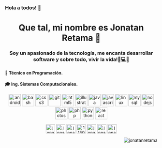 ### Hola a todos! 👋

<h1 align="center">Que tal, mi nombre es Jonatan Retama 🙋</h1>
<h3 align="center">Soy un apasionado de la tecnología, me encanta desarrollar software y sobre todo, vivir la vida!📱💻🔥</h3>
<h4> 📖 Técnico en Programación. </h4>
<h4> 🎓 Ing. Sistemas Computacionales.</h4>

<p align="center"><img src="https://devicons.github.io/devicon/devicon.git/icons/android/android-original-wordmark.svg" alt="android" width="40" height="40"/> <img src="https://www.vectorlogo.zone/logos/gnu_bash/gnu_bash-icon.svg" alt="bash" width="40" height="40"/> <img src="https://devicons.github.io/devicon/devicon.git/icons/css3/css3-original-wordmark.svg" alt="css3" width="40" height="40"/> <img src="https://www.vectorlogo.zone/logos/git-scm/git-scm-icon.svg" alt="git" width="40" height="40"/> <img src="https://devicons.github.io/devicon/devicon.git/icons/html5/html5-original-wordmark.svg" alt="html5" width="40" height="40"/> <img src="https://www.vectorlogo.zone/logos/adobe_illustrator/adobe_illustrator-icon.svg" alt="illustrator" width="40" height="40"/> <img src="https://devicons.github.io/devicon/devicon.git/icons/java/java-original-wordmark.svg" alt="java" width="40" height="40"/> <img src="https://devicons.github.io/devicon/devicon.git/icons/javascript/javascript-original.svg" alt="javascript" width="40" height="40"/> <img src="https://devicons.github.io/devicon/devicon.git/icons/linux/linux-original.svg" alt="linux" width="40" height="40"/> <img src="https://devicons.github.io/devicon/devicon.git/icons/mysql/mysql-original-wordmark.svg" alt="mysql" width="40" height="40"/> <img src="https://devicons.github.io/devicon/devicon.git/icons/nodejs/nodejs-original-wordmark.svg" alt="nodejs" width="40" height="40"/> <img src="https://devicons.github.io/devicon/devicon.git/icons/photoshop/photoshop-plain.svg" alt="photoshop" width="40" height="40"/> <img src="https://devicons.github.io/devicon/devicon.git/icons/php/php-original.svg" alt="php" width="40" height="40"/> <img src="https://devicons.github.io/devicon/devicon.git/icons/python/python-original.svg" alt="python" width="40" height="40"/> <img src="https://devicons.github.io/devicon/devicon.git/icons/react/react-original-wordmark.svg" alt="react" width="40" height="40"/></p>
<!-- <p>&nbsp;<img align="center" src="https://github-readme-stats.vercel.app/api?username=jonatanretama&show_icons=true" alt="jonatanretama" /></p> -->

<p align="center">
<a href="https://codepen.io/jonatanretama" target="_blank"><img align="center" src="https://cdn.jsdelivr.net/npm/simple-icons@3.0.1/icons/codepen.svg" alt="jonatanretama" height="30" width="30" /></a>
<a href="https://twitter.com/jonatanretama" target="_blank"><img align="center" src="https://cdn.jsdelivr.net/npm/simple-icons@3.0.1/icons/twitter.svg" alt="jonatanretama" height="30" width="30" /></a>
<a href="https://linkedin.com/in/jonatan-joel-luna-retama-213571187" target="_blank"><img align="center" src="https://cdn.jsdelivr.net/npm/simple-icons@3.0.1/icons/linkedin.svg" alt="jonatan-joel-luna-retama-213571187" height="30" width="30" /></a>
<a href="https://stackoverflow.com/users/11501499" target="_blank"><img align="center" src="https://cdn.jsdelivr.net/npm/simple-icons@3.0.1/icons/stackoverflow.svg" alt="11501499" height="30" width="30" /></a>
<a href="https://fb.com/jonatanretama" target="_blank"><img align="center" src="https://cdn.jsdelivr.net/npm/simple-icons@3.0.1/icons/facebook.svg" alt="jonatanretama" height="30" width="30" /></a>
<a href="https://instagram.com/jonatanretama" target="_blank"><img align="center" src="https://cdn.jsdelivr.net/npm/simple-icons@3.0.1/icons/instagram.svg" alt="jonatanretama" height="30" width="30" /></a>
<a href="https://account.xbox.com/es-mx/profile?gamertag=i7VFz lSnupi" target="_blank"><img align="center" src="https://cdn.jsdelivr.net/npm/simple-icons@3.0.1/icons/xbox.svg" alt="jonatanretama" height="30" width="30"/></a>
</p>
<p align="right"> <img src="https://komarev.com/ghpvc/?username=jonatanretama" alt="jonatanretama" /> </p>

<!--
**jonatanretama/jonatanretama** is a ✨ _special_ ✨ repository because its `README.md` (this file) appears on your GitHub profile.

Here are some ideas to get you started:

- 🔭 I’m currently working on ...
- 🌱 I’m currently learning ...
- 👯 I’m looking to collaborate on ...
- 🤔 I’m looking for help with ...
- 💬 Ask me about ...
- 📫 How to reach me: ...
- 😄 Pronouns: ...
- ⚡ Fun fact: ...
-->
